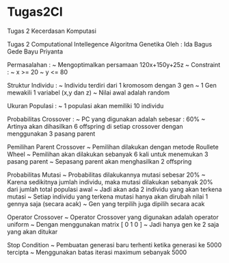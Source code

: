 # Tugas2CI
Tugas 2 Kecerdasan Komputasi

Tugas 2 Computational Intellegence
Algoritma Genetika
Oleh : Ida Bagus Gede Bayu Priyanta

Permasalahan : 
	~ Mengoptimalkan persamaan 120x+150y+25z
	~ Constraint : 
		~ x >= 20
		~ y <= 80

Struktur Individu : 
	~ Individu terdiri dari 1 kromosom dengan 3 gen
	~ 1 Gen mewakili 1 variabel (x,y dan z)
	~ Nilai awal adalah random

Ukuran Populasi : 
	~ 1 populasi akan memiliki 10 individu

Probabilitas Crossover : 
	~ PC yang digunakan adalah sebesar : 60%
	~ Artinya akan dihasilkan 6 offspring di setiap crossover dengan menggunakan 3 pasang parent

Pemilihan Parent Crossover
	~ Pemilihan dilakukan dengan metode Roullete Wheel
	~ Pemilihan akan dilakukan sebanyak 6 kali untuk menemukan 3 pasang parent
	~ Sepasang parent akan menghasilkan 2 offspring

Probabilitas Mutasi
	~ Probabilitas dilakukannya mutasi sebesar 20%
	~ Karena sedikitnya jumlah individu, maka mutasi dilakukan sebanyak 20% dari jumlah total populasi awal
	~ Jadi akan ada 2 individu yang akan terkena  mutasi
	~ Setiap individu yang terkena mutasi hanya akan dirubah nilai 1 gennya saja (secara acak)
	~ Gen yang terpilih juga dipilih secara acak
	
Operator Crossover
	~ Operator Crossover yang digunakan adalah operator uniform
	~ Dengan menggunakan matrix [ 0 1 0 ]
	~ Jadi hanya gen ke 2 saja yang akan ditukar
	
Stop Condition
	~ Pembuatan generasi baru terhenti ketika generasi ke 5000 tercipta
	~ Menggunakan batas iterasi maximum sebanyak 5000

